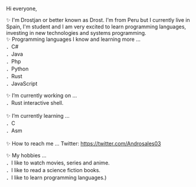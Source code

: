 Hi everyone,

✨ I'm Drostjan or better known as Drost. I'm from Peru but I currently live in Spain, I'm student and I am very excited to learn programming languages, 
investing in new technologies and systems programming.
<br />
✨ Programming languages I know and learning more ... <br />
．C#<br />
．Java<br />
．Php<br />
．Python<br />
．Rust <br />
．JavaScript<br />

✨ I’m currently working on ... <br />
．Rust interactive shell. <br />
 <br />
✨ I’m currently learning ... <br />
．C <br />
．Asm<br />
  <br />
✨ How to reach me ...
Twitter: https://twitter.com/Androsales03  <br />

✨ My hobbies ...<br />
．I like to watch movies, series and anime.  <br />
．I like to read a science fiction books.  <br />
．I like to learn programming languages.)  <br />
